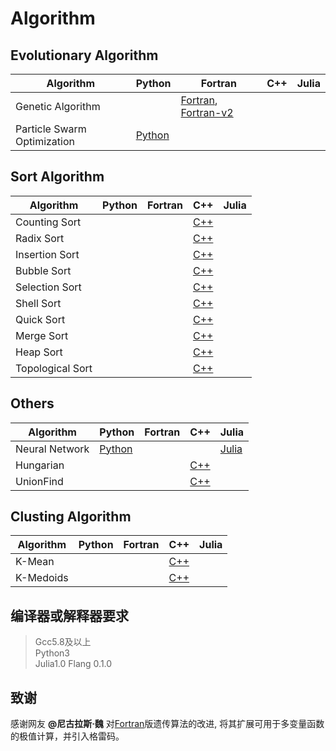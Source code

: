 # Algorithm

## Evolutionary Algorithm
| Algorithm | Python | Fortran | C++ | Julia |
| ----------|--------|---------|-----|-------|
| Genetic Algorithm           ||[Fortran](./Codes/GeneticAlgorithm/main.f95), [Fortran-v2](./Codes/GeneticAlgorithm/version2.f90)|||
| Particle Swarm Optimization |[Python](./Codes/ParticleSwarmOptimization/main.py)||||

## Sort Algorithm
| Algorithm | Python | Fortran | C++ | Julia |
| ----------|--------|---------|-----|-------|
| Counting Sort |||[C++](./Codes/Sort/CountingSort/main.cpp)||
| Radix Sort |||[C++](./Codes/Sort/RadixSort/main.cpp)||
| Insertion Sort |||[C++](./Codes/Sort/InsertionSort/main.cpp)||
| Bubble Sort |||[C++](./Codes/Sort/BubbleSort/main.cpp)||
| Selection Sort |||[C++](./Codes/Sort/SelectionSort/main.cpp)||
| Shell Sort |||[C++](./Codes/Sort/ShellSort/main.cpp)||
| Quick Sort |||[C++](./Codes/Sort/QuickSort/main.cpp)||
| Merge Sort |||[C++](./Codes/Sort/MergeSort/main.cpp)||
| Heap Sort  |||[C++](./Codes/Sort/HeapSort/main.cpp)||
| Topological Sort  |||[C++](./Codes/Sort/TopologicalSort/main.cpp)||

## Others
| Algorithm | Python | Fortran | C++ | Julia |
| ----------|--------|---------|-----|-------|
| Neural Network |[Python](./Codes/NeutralNetwork/main.py)|||[Julia](./Codes/NeutralNetwork/main.jl)|
| Hungarian      |||[C++](./Codes/Hungarian/main.cpp)||
| UnionFind      |||[C++](./Codes/UnionFind/main.cpp)||

## Clusting Algorithm
| Algorithm | Python | Fortran | C++ | Julia |
| ----------|--------|---------|-----|-------|
| K-Mean    |||[C++](./Codes/KMean/main.cpp)||
| K-Medoids |||[C++](./Codes/KMedoids/main.cpp)||

## 编译器或解释器要求
> Gcc5.8及以上  
> Python3  
> Julia1.0
> Flang 0.1.0

## 致谢
感谢网友 **@尼古拉斯·魏** 对[Fortran](./Codes/GeneticAlgorithm/main.f95)版遗传算法的改进, 将其扩展可用于多变量函数的极值计算，并引入格雷码。
